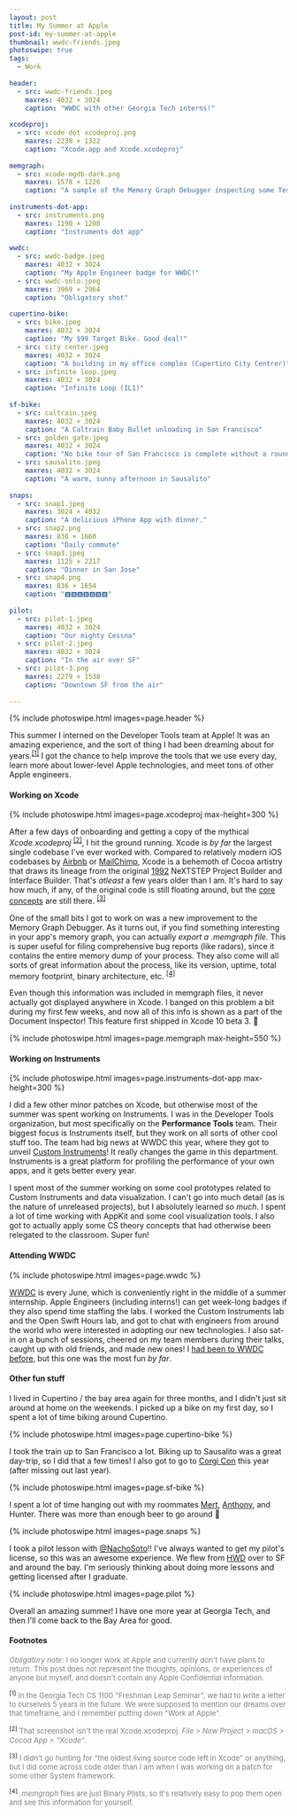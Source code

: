 ```yaml
---
layout: post
title: My Summer at Apple
post-id: my-summer-at-apple
thumbnail: wwdc-friends.jpeg
photoswipe: true
tags: 
  - Work
  
header:
  - src: wwdc-friends.jpeg 
    maxres: 4032 × 3024
    caption: "WWDC with other Georgia Tech interns!"
    
xcodeproj:
  - src: xcode dot xcodeproj.png
    maxres: 2238 × 1322
    caption: "Xcode.app and Xcode.xcodeproj"
    
memgraph:
  - src: xcode-mgdb-dark.png
    maxres: 1578 × 1226
    caption: "A sample of the Memory Graph Debugger inspecting some Test app."
    
instruments-dot-app:
  - src: instruments.png
    maxres: 1190 × 1208
    caption: "Instruments dot app"
    
wwdc:
  - src: wwdc-badge.jpeg
    maxres: 4032 × 3024
    caption: "My Apple Engineer badge for WWDC!"
  - src: wwdc-solo.jpeg
    maxres: 3969 × 2964
    caption: "Obligatory shot"
    
cupertino-bike:
  - src: bike.jpeg
    maxres: 4032 × 3024
    caption: "My $99 Target Bike. Good deal!"
  - src: city center.jpeg
    maxres: 4032 × 3024
    caption: "A building in my office complex (Cupertino City Centrer)"
  - src: infinite loop.jpeg
    maxres: 4032 × 3024
    caption: "Infinite Loop (IL1)"
    
sf-bike:
  - src: caltrain.jpeg
    maxres: 4032 × 3024
    caption: "A Caltrain Baby Bullet unloading in San Francisco"
  - src: golden gate.jpeg
    maxres: 4032 × 3024
    caption: "No bike tour of San Francisco is complete without a roundtrip across the Golden Gate Bridge"
  - src: sausalito.jpeg
    maxres: 4032 × 3024
    caption: "A warm, sunny afternoon in Sausalito"
    
snaps:
  - src: snap1.jpeg
    maxres: 3024 × 4032
    caption: "A delicious iPhone App with dinner."
  - src: snap2.png
    maxres: 838 × 1660
    caption: "Daily commute"
  - src: snap3.jpeg
    maxres: 1125 × 2217
    caption: "Dinner in San Jose"
  - src: snap4.png
    maxres: 836 × 1654
    caption: "🅱️🅱️🅱️🅱️🅱️🅱️🅱️"
    
pilot:
  - src: pilot-1.jpeg
    maxres: 4032 × 3024
    caption: "Our mighty Cessna"
  - src: pilot-2.jpeg
    maxres: 4032 × 3024
    caption: "In the air over SF"
  - src: pilot-3.png
    maxres: 2279 × 1538
    caption: "Downtown SF from the air"
    
---
```


{% include photoswipe.html images=page.header %}

This summer I interned on the Developer Tools team at Apple! It was an amazing experience, and the sort of thing I had been dreaming about for years.<sup><a href="#[1]">[1]</a></sup> I got the chance to help improve the tools that we use every day, learn more about lower-level Apple technologies, and meet tons of other Apple engineers.

<!--break-->

<h4>Working on Xcode</h4>

{% include photoswipe.html images=page.xcodeproj max-height=300 %}

After a few days of onboarding and getting a copy of the mythical *Xcode.xcodeproj* <sup><a href="#[2]">[2]</a></sup>, I hit the ground running. Xcode is *by far* the largest single codebase I've ever worked with. Compared to relatively modern iOS codebases by [Airbnb](/blog/my-summer-at-airbnb.html) or [MailChimp](/blog/my-semester-at-mailchimp.html), Xcode is a behemoth of Cocoa artistry that draws its lineage from the original [1992](https://en.wikipedia.org/wiki/NeXTSTEP#cite_ref-14) NeXTSTEP Project Builder and Interface Builder. That's *atleast* a few years older than I am. It's hard to say how much, if any, of the original code is still floating around, but the [core concepts](https://www.youtube.com/watch?v=dl0CbKYUFTY) are still there. <sup><a href="#[3]">[3]</a></sup>

One of the small bits I got to work on was a new improvement to the Memory Graph Debugger. As it turns out, if you find something interesting in your app's memory graph, you can actually *export a .memgraph file*. This is super useful for filing comprehensive bug reports (like radars), since it contains the entire memory dump of your process. They also come will all sorts of great information about the process, like its version, uptime, total memory footprint, binary architecture, etc. <sup><a href="#[4]">[4]</a></sup>

Even though this information was included in memgraph files, it never actually got displayed anywhere in Xcode. I banged on this problem a bit during my first few weeks, and now all of this info is shown as a part of the Document Inspector! This feature first shipped in Xcode 10 beta 3. 🎉

{% include photoswipe.html images=page.memgraph max-height=550 %}

<h4>Working on Instruments</h4>

{% include photoswipe.html images=page.instruments-dot-app max-height=300 %}

I did a few other minor patches on Xcode, but otherwise most of the summer was spent working on Instruments. I was in the Developer Tools organization, but most specifically on the **Performance Tools** team. Their biggest focus is Instruments itself, but they work on all sorts of other cool stuff too. The team had big news at WWDC this year, where they got to unveil [Custom Instruments](https://developer.apple.com/videos/play/wwdc2018/410/)! It really changes the game in this department. Instruments is a great platform for profiling the performance of your own apps, and it gets better every year.

I spent most of the summer working on some cool prototypes related to Custom Instruments and data visualization. I can't go into much detail (as is the nature of unreleased projects), but I absolutely learned *so much*. I spent a lot of time working with AppKit and some cool visualization tools. I also got to actually apply some CS theory concepts that had otherwise been relegated to the classroom. Super fun!

<h4>Attending WWDC</h4>

{% include photoswipe.html images=page.wwdc %}

[WWDC](https://developer.apple.com/wwdc/) is every June, which is conveniently right in the middle of a summer internship. Apple Engineers (including interns!) can get week-long badges if they also spend time staffing the labs. I worked the Custom Instruments lab and the Open Swift Hours lab, and got to chat with engineers from around the world who were interested in adopting our new technologies. I also sat-in on a bunch of sessions, cheered on my team members during their talks, caught up with old friends, and made new ones! I [had been to WWDC before](https://twitter.com/calstephens98/status/1005484174357061632), but this one was the most fun *by far*.

<h4>Other fun stuff</h4>

I lived in Cupertino / the bay area again for three months, and I didn't just sit around at home on the weekends. I picked up a bike on my first day, so I spent a lot of time biking around Cupertino.

{% include photoswipe.html images=page.cupertino-bike %}

I took the train up to San Francisco a lot. Biking up to Sausalito was a great day-trip, so I did that a few times! I also got to go to [Corgi Con](https://twitter.com/calstephens98/status/1008188610401611776) this year (after missing out last year).

{% include photoswipe.html images=page.sf-bike %}

I spent a lot of time hanging out with my roommates [Mert](https://twitter.com/mertdumenci), [Anthony](https://twitter.com/AAgatiello), and Hunter. There was more than enough beer to go around 🍻

{% include photoswipe.html images=page.snaps %}

I took a pilot lesson with [@NachoSoto](https://twitter.com/NachoSoto)!! I've always wanted to get my pilot's license, so this was an awesome experience. We flew from [HWD](https://twitter.com/NachoSoto) over to SF and around the bay. I'm seriously thinking about doing more lessons and getting licensed after I graduate.

{% include photoswipe.html images=page.pilot %}

Overall an amazing summer! I have one more year at Georgia Tech, and then I'll come back to the Bay Area for good.

<h4>Footnotes</h4>

<div style="font-size: small; color:gray; margin-bottom:14px;">
<i>Obligatory note:</i> I no longer work at Apple and currently don't have plans to return. This post does not represent the thoughts, opinions, or experiences of anyone but myself, and doesn't contain any Apple Confidential information.
</div>

<div style="font-size: small; color:gray; margin-bottom:14px;">
<sup><a name="[1]">[1]</a></sup> In the Georgia Tech CS 1100 "Freshman Leap Seminar", we had to write a letter to ourselves 5 years in the future. We were supposed to mention our dreams over that timeframe, and I remember putting down "Work at Apple".
</div>

<div style="font-size: small; color:gray; margin-bottom:14px;">
<sup><a name="[2]">[2]</a></sup> That screenshot isn't the real Xcode.xcodeproj. <i>File > New Project > macOS > Cocoa App > "Xcode"</i>.
</div>

<div style="font-size: small; color:gray; margin-bottom:14px;">
<sup><a name="[3]">[3]</a></sup> I didn't go hunting for "the oldest living source code left in Xcode" or anything, but I did come across code older than I am when I was working on a patch for some other System framework.
</div>

<div style="font-size: small; color:gray; margin-bottom:14px;">
<sup><a name="[4]">[4]</a></sup> <i>.memgraph</i> files are just Binary Plists, so it's relatively easy to pop them open and see this information for yourself.
</div>
